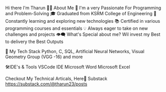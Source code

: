 Hi there I'm Tharun
🙋‍♂️ About Me
🥋 I'm a very Passionate For Programming and Problem-Solving
🎓 Graduated from KSRM College of Engineering
🌱 Constantly learning and exploring new technologies
📚 Certified in various programming courses and essentials
💡 Always eager to take on new challenges and projects
👁‍🗨 What's Special about me?
Wil invest my Best to delivery the Best Outputs

💼 My Tech Stack
Python, C, SQL, Artificial Neural Networks, Visual Geometry Group (VGG -16) and more

🛠️IDE's & Tools
VSCode IDE Microsoft Word Microsoft Excel

Checkout My Technical Articals, Here🤝
Substack https://substack.com/@tharun23/posts
